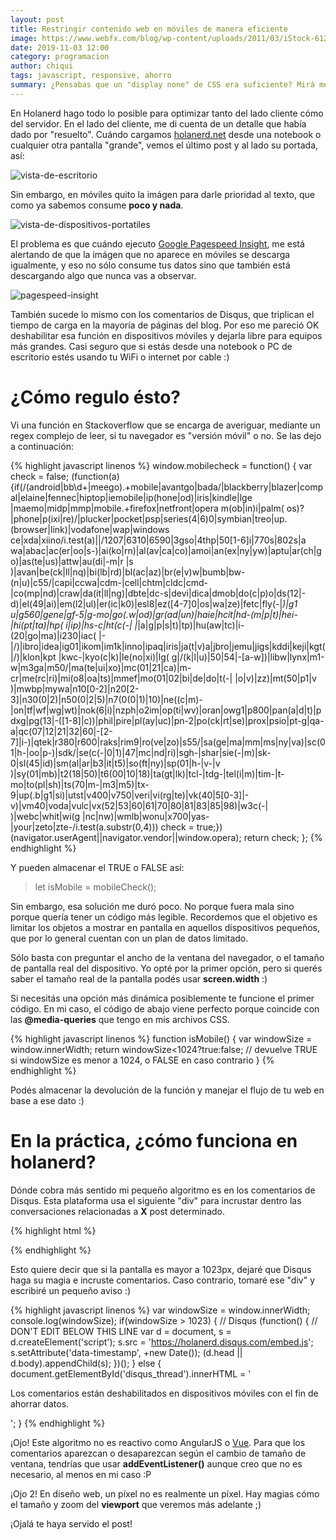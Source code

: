 ```yaml
---
layout: post
title: Restringir contenido web en móviles de manera eficiente
image: https://www.webfx.com/blog/wp-content/uploads/2011/03/iStock-612224522.jpg
date: 2019-11-03 12:00
category: programacion
author: chiqui
tags: javascript, responsive, ahorro
summary: ¿Pensabas que un "display none" de CSS era suficiente? Mirá mejores maneras de controlar el contenido que ven tus usuarios en móviles y ayudá a que ahorren datos
---
```


En Holanerd hago todo lo posible para optimizar tanto del lado cliente cómo del servidor. En el lado del cliente, me di cuenta de un detalle que había dado por "resuelto".
Cuándo cargamos [holanerd.net](http://holanerd.net) desde una notebook o cualquier otra pantalla "grande", vemos el último post y al lado su portada, así:

![vista-de-escritorio](/assets/img/restringir-contenido-en-moviles-de-manera-eficiente/desktop.webp)

 Sin embargo, en móviles quito la imágen para darle prioridad al texto, que como ya sabemos consume **poco y nada**.

![vista-de-dispositivos-portatiles](/assets/img/restringir-contenido-en-moviles-de-manera-eficiente/mobile.webp)

El problema es que cuándo ejecuto [Google Pagespeed Insight](https://developers.google.com/speed/pagespeed/insights/?hl=es), me está alertando de que la imágen que no aparece en móviles se descarga igualmente, y eso no sólo consume tus datos sino que también está descargando algo que nunca vas a observar.

![pagespeed-insight](/assets/img/restringir-contenido-en-moviles-de-manera-eficiente/pagespeed.webp)

También sucede lo mismo con los comentarios de Disqus, que triplican el tiempo de carga en la mayoría de páginas del blog. Por eso me pareció OK deshabilitar esa función en dispositivos móviles y dejarla libre para equipos más grandes. Casi seguro que si estás desde una notebook o PC de escritorio estés usando tu WiFi o internet por cable :)

# ¿Cómo regulo ésto?

Vi una función en Stackoverflow que se encarga de averiguar, mediante un regex complejo de leer, si tu navegador es "versión móvil" o no. Se las dejo a continuación:

{% highlight javascript linenos %}
window.mobilecheck = function() {
  var check = false;
  (function(a){if(/(android|bb\d+|meego).+mobile|avantgo|bada\/|blackberry|blazer|compal|elaine|fennec|hiptop|iemobile|ip(hone|od)|iris|kindle|lge |maemo|midp|mmp|mobile.+firefox|netfront|opera m(ob|in)i|palm( os)?|phone|p(ixi|re)\/|plucker|pocket|psp|series(4|6)0|symbian|treo|up\.(browser|link)|vodafone|wap|windows ce|xda|xiino/i.test(a)||/1207|6310|6590|3gso|4thp|50[1-6]i|770s|802s|a wa|abac|ac(er|oo|s\-)|ai(ko|rn)|al(av|ca|co)|amoi|an(ex|ny|yw)|aptu|ar(ch|go)|as(te|us)|attw|au(di|\-m|r |s )|avan|be(ck|ll|nq)|bi(lb|rd)|bl(ac|az)|br(e|v)w|bumb|bw\-(n|u)|c55\/|capi|ccwa|cdm\-|cell|chtm|cldc|cmd\-|co(mp|nd)|craw|da(it|ll|ng)|dbte|dc\-s|devi|dica|dmob|do(c|p)o|ds(12|\-d)|el(49|ai)|em(l2|ul)|er(ic|k0)|esl8|ez([4-7]0|os|wa|ze)|fetc|fly(\-|_)|g1 u|g560|gene|gf\-5|g\-mo|go(\.w|od)|gr(ad|un)|haie|hcit|hd\-(m|p|t)|hei\-|hi(pt|ta)|hp( i|ip)|hs\-c|ht(c(\-| |_|a|g|p|s|t)|tp)|hu(aw|tc)|i\-(20|go|ma)|i230|iac( |\-|\/)|ibro|idea|ig01|ikom|im1k|inno|ipaq|iris|ja(t|v)a|jbro|jemu|jigs|kddi|keji|kgt( |\/)|klon|kpt |kwc\-|kyo(c|k)|le(no|xi)|lg( g|\/(k|l|u)|50|54|\-[a-w])|libw|lynx|m1\-w|m3ga|m50\/|ma(te|ui|xo)|mc(01|21|ca)|m\-cr|me(rc|ri)|mi(o8|oa|ts)|mmef|mo(01|02|bi|de|do|t(\-| |o|v)|zz)|mt(50|p1|v )|mwbp|mywa|n10[0-2]|n20[2-3]|n30(0|2)|n50(0|2|5)|n7(0(0|1)|10)|ne((c|m)\-|on|tf|wf|wg|wt)|nok(6|i)|nzph|o2im|op(ti|wv)|oran|owg1|p800|pan(a|d|t)|pdxg|pg(13|\-([1-8]|c))|phil|pire|pl(ay|uc)|pn\-2|po(ck|rt|se)|prox|psio|pt\-g|qa\-a|qc(07|12|21|32|60|\-[2-7]|i\-)|qtek|r380|r600|raks|rim9|ro(ve|zo)|s55\/|sa(ge|ma|mm|ms|ny|va)|sc(01|h\-|oo|p\-)|sdk\/|se(c(\-|0|1)|47|mc|nd|ri)|sgh\-|shar|sie(\-|m)|sk\-0|sl(45|id)|sm(al|ar|b3|it|t5)|so(ft|ny)|sp(01|h\-|v\-|v )|sy(01|mb)|t2(18|50)|t6(00|10|18)|ta(gt|lk)|tcl\-|tdg\-|tel(i|m)|tim\-|t\-mo|to(pl|sh)|ts(70|m\-|m3|m5)|tx\-9|up(\.b|g1|si)|utst|v400|v750|veri|vi(rg|te)|vk(40|5[0-3]|\-v)|vm40|voda|vulc|vx(52|53|60|61|70|80|81|83|85|98)|w3c(\-| )|webc|whit|wi(g |nc|nw)|wmlb|wonu|x700|yas\-|your|zeto|zte\-/i.test(a.substr(0,4))) check = true;})(navigator.userAgent||navigator.vendor||window.opera);
  return check;
};
{% endhighlight %}

Y pueden almacenar el TRUE o FALSE así:

> let isMobile = mobileCheck();

Sin embargo, esa solución me duró poco. No porque fuera mala sino porque quería tener un código más legible. Recordemos que el objetivo es limitar los objetos a mostrar en pantalla en aquellos dispositivos pequeños, que por lo general cuentan con un plan de datos limitado.

Sólo basta con preguntar el ancho de la ventana del navegador, o el tamaño de pantalla real del dispositivo. Yo opté por la primer opción, pero si querés saber el tamaño real de la pantalla podés usar **screen.width** :)

Si necesitás una opción más dinámica posiblemente te funcione el primer código. En mi caso, el código de abajo viene perfecto porque coincide con las **@media-queries** que tengo en mis archivos CSS.

{% highlight javascript linenos %}
function isMobile()
{
    var windowSize = window.innerWidth;
    return windowSize<1024?true:false; // devuelve TRUE si windowSize es menor a 1024, o FALSE en caso contrario
}
{% endhighlight %}

Podés almacenar la devolución de la función y manejar el flujo de tu web en base a ese dato :)

# En la práctica, ¿cómo funciona en holanerd?

Dónde cobra más sentido mi pequeño algoritmo es en los comentarios de Disqus. Esta plataforma usa el siguiente "div" para incrustar dentro las conversaciones relacionadas a **X** post determinado.

{% highlight html %}
<div id="disqus_thread"></div>
{% endhighlight %}

Esto quiere decir que si la pantalla es mayor a 1023px, dejaré que Disqus haga su magia e incruste comentarios. Caso contrario, tomaré ese "div" y escribiré un pequeño aviso :)

{% highlight javascript linenos %}
var windowSize = window.innerWidth;
console.log(windowSize);
if(windowSize > 1023)
{
  // Disqus
  (function() { // DON'T EDIT BELOW THIS LINE
    var d = document, s = d.createElement('script');
    s.src = 'https://holanerd.disqus.com/embed.js';
    s.setAttribute('data-timestamp', +new Date());
    (d.head || d.body).appendChild(s);
    })();
}
else
{
  document.getElementById('disqus_thread').innerHTML = '<p>Los comentarios están deshabilitados en dispositivos móviles con el fin de ahorrar datos.</p>';
}
{% endhighlight %}

¡Ojo! Este algoritmo no es reactivo como AngularJS o [Vue](/programacion/2019/10/30/introduccion-a-javascript-y-vue-js.html). Para que los comentarios aparezcan o desaparezcan según el cambio de tamaño de ventana, tendrías que usar **addEventListener()** aunque creo que no es necesario, al menos en mi caso :P

¡Ojo 2! En diseño web, un píxel no es realmente un píxel. Hay magias cómo el tamaño y zoom del **viewport** que veremos más adelante ;)

¡Ojalá te haya servido el post!